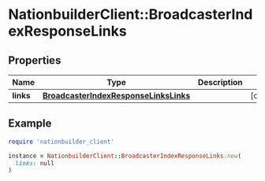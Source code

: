 # NationbuilderClient::BroadcasterIndexResponseLinks

## Properties

| Name | Type | Description | Notes |
| ---- | ---- | ----------- | ----- |
| **links** | [**BroadcasterIndexResponseLinksLinks**](BroadcasterIndexResponseLinksLinks.md) |  | [optional] |

## Example

```ruby
require 'nationbuilder_client'

instance = NationbuilderClient::BroadcasterIndexResponseLinks.new(
  links: null
)
```


